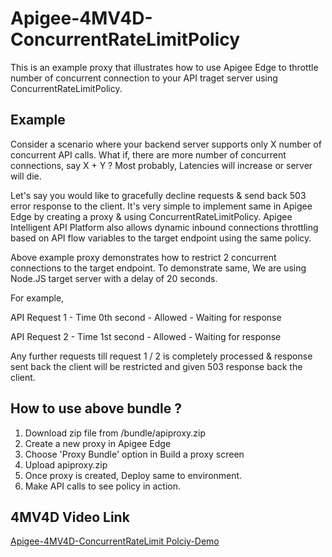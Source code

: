 # Apigee-4MV4D-ConcurrentRateLimitPolicy

This is an example proxy that illustrates how to use Apigee Edge to throttle number of concurrent connection to your API traget server using ConcurrentRateLimitPolicy.

## Example

Consider a scenario where your backend server supports only X number of concurrent API calls. What if, there are more number of concurrent connections, say X + Y ? Most probably, Latencies will increase or server will die.

Let's say you would like to gracefully decline requests & send back 503 error response to the client. It's very simple to implement same in Apigee Edge by creating a proxy & using ConcurrentRateLimitPolicy. Apigee Intelligent API Platform also allows dynamic inbound connections throttling based on API flow variables to the target endpoint using the same policy.

Above example proxy demonstrates how to restrict 2 concurrent connections to the target endpoint. To demonstrate same, We are using Node.JS target server with a delay of 20 seconds.

For example,

API Request 1 - Time 0th second - Allowed - Waiting for response

API Request 2 - Time 1st second - Allowed - Waiting for response

Any further requests till request 1 / 2 is completely processed & response sent back the client will be restricted and given 503 response back the client.

## How to use above bundle ?

1. Download zip file from /bundle/apiproxy.zip
2. Create a new proxy in Apigee Edge
3. Choose 'Proxy Bundle' option in Build a proxy screen
4. Upload apiproxy.zip
5. Once proxy is created, Deploy same to environment.
6. Make API calls to see policy in action.

## 4MV4D Video Link

[Apigee-4MV4D-ConcurrentRateLimit Polciy-Demo](https://www.youtube.com/watch?v=lv9XQklW03E)
